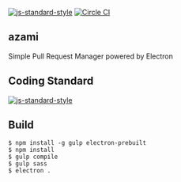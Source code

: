 [![js-standard-style](https://img.shields.io/badge/code%20style-standard-brightgreen.svg)](http://standardjs.com/)
[![Circle CI](https://circleci.com/gh/takuseno/azami.svg?style=svg&circle-token=5e99ff54f31cc4f4e50f9fdbe898bd045210ddd1)](https://circleci.com/gh/takuseno/azami)

## azami

Simple Pull Request Manager powered by Electron

## Coding Standard
[![js-standard-style](https://cdn.rawgit.com/feross/standard/master/badge.svg)](https://github.com/feross/standard)

## Build

```shell
$ npm install -g gulp electron-prebuilt
$ npm install
$ gulp compile
$ gulp sass
$ electron .
```
